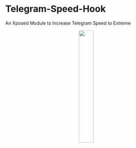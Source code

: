 # Telegram-Speed-Hook
An Xposed Module to Increase Telegram Speed to Extreme

<p align="center">
  <img src=""https://github.com/araafroyall/ Telegram-Speed-Hook/raw/main/TgSpeedHook.png" style="width: 30%;" />
</p>
